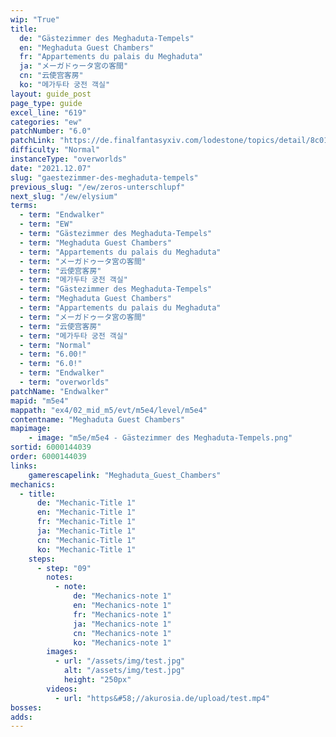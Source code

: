 ```yaml
---
wip: "True"
title:
  de: "Gästezimmer des Meghaduta-Tempels"
  en: "Meghaduta Guest Chambers"
  fr: "Appartements du palais du Meghaduta"
  ja: "メーガドゥータ宮の客間"
  cn: "云使宫客房"
  ko: "메가두타 궁전 객실"
layout: guide_post
page_type: guide
excel_line: "619"
categories: "ew"
patchNumber: "6.0"
patchLink: "https://de.finalfantasyxiv.com/lodestone/topics/detail/8c0146ce7f89035f0f27dcad1edcf30d3037fcf5"
difficulty: "Normal"
instanceType: "overworlds"
date: "2021.12.07"
slug: "gaestezimmer-des-meghaduta-tempels"
previous_slug: "/ew/zeros-unterschlupf"
next_slug: "/ew/elysium"
terms:
  - term: "Endwalker"
  - term: "EW"
  - term: "Gästezimmer des Meghaduta-Tempels"
  - term: "Meghaduta Guest Chambers"
  - term: "Appartements du palais du Meghaduta"
  - term: "メーガドゥータ宮の客間"
  - term: "云使宫客房"
  - term: "메가두타 궁전 객실"
  - term: "Gästezimmer des Meghaduta-Tempels"
  - term: "Meghaduta Guest Chambers"
  - term: "Appartements du palais du Meghaduta"
  - term: "メーガドゥータ宮の客間"
  - term: "云使宫客房"
  - term: "메가두타 궁전 객실"
  - term: "Normal"
  - term: "6.00!"
  - term: "6.0!"
  - term: "Endwalker"
  - term: "overworlds"
patchName: "Endwalker"
mapid: "m5e4"
mappath: "ex4/02_mid_m5/evt/m5e4/level/m5e4"
contentname: "Meghaduta Guest Chambers"
mapimage:
    - image: "m5e/m5e4 - Gästezimmer des Meghaduta-Tempels.png"
sortid: 6000144039
order: 6000144039
links:
    gamerescapelink: "Meghaduta_Guest_Chambers"
mechanics:
  - title:
      de: "Mechanic-Title 1"
      en: "Mechanic-Title 1"
      fr: "Mechanic-Title 1"
      ja: "Mechanic-Title 1"
      cn: "Mechanic-Title 1"
      ko: "Mechanic-Title 1"
    steps:
      - step: "09"
        notes:
          - note:
              de: "Mechanics-note 1"
              en: "Mechanics-note 1"
              fr: "Mechanics-note 1"
              ja: "Mechanics-note 1"
              cn: "Mechanics-note 1"
              ko: "Mechanics-note 1"
        images:
          - url: "/assets/img/test.jpg"
            alt: "/assets/img/test.jpg"
            height: "250px"
        videos:
          - url: "https&#58;//akurosia.de/upload/test.mp4"
bosses:
adds:
---
```


